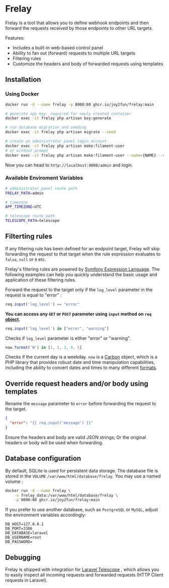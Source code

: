 
# Frelay

Frelay is a tool that allows you to define webhook endpoints and then forward the requests received by those endpoints to other URL targets.

Features:
  - Includes a built-in web-based control panel
  - Ability to fan out (forward) requests to multiple URL targets
  - Filtering rules
  - Customize the headers and body of forwarded requests using templates

## Installation

### Using Docker

```sh
docker run -d --name frelay -p 8000:80 ghcr.io/joy2fun/frelay:main

# generate app key. required for newly created container
docker exec -it frelay php artisan key:generate

# run database migration and seeding
docker exec -it frelay php artisan migrate --seed

# create an administrator panel login account
docker exec -it frelay php artisan make:filament-user
# or without prompt
docker exec -it frelay php artisan make:filament-user --name={NAME} --email={EMAIL} --password={PASSWORD}
```

Now you can head to `http://localhost:8000/admin` and login.

### Available Enviroment Variables

```sh
# administrator panel route path
FRELAY_PATH=admin

# timezone
APP_TIMEZONE=UTC

# telescope route path
TELESCOPE_PATH=telescope
```

## Filterting rules

If any filtering rule has been defined for an endpoint target, Frelay will skip forwarding the request to that target when the rule expression evaluates to `false`, `null` or `0` etc.

Frelay's filtering rules are powered by [Symfony Expression Language](https://symfony.com/doc/current/reference/formats/expression_language.html). The following examples can help you quickly understand the basic usage and application of these filtering rules.

Forward the request to the target only if the `log_level` parameter in the request is equal to "error" :
```js
req.input('log_level') == "error"
```
**You can access any `GET` or `POST` parameter using `input` method on `req` [object](https://laravel.com/docs/11.x/requests#input).**

```js
req.input('log_level') in ["error", "warning"]
```
Checks if `log_level` parameter is either "error" or "warning".

```js
now.format('N') in [1, 2, 3, 4, 5]
```
Checks if the current day is a weekday. `now` is a [Carbon](https://carbon.nesbot.com/docs/) object, which is a PHP library that provides robust date and time manipulation capabilities, including the ability to convert dates and times to many different [formats](https://www.php.net/manual/en/datetime.format.php#refsect1-datetime.format-parameters).

## Override request headers and/or body using templates

Rename the `message` parameter to `error` before forwarding the request to the target.
```json
{
  "error": "{{ req.input('message') }}"
}
```
Ensure the headers and body are valid JSON strings; Or the original headers or body will be used when forwarding.

## Database configuration

By default, SQLite is used for persistent data storage. The database file is stored in the `VOLUME` `/var/www/html/database/frelay`. You may use a named volume :
```sh
docker run -d --name frelay \
    -v frelay_data:/var/www/html/database/frelay \
    -p 8000:80 ghcr.io/joy2fun/frelay:main
```

If you prefer to use another database, such as `PostgreSQL` or `MySQL`, adjust the environment variables accordingly:
```
DB_HOST=127.0.0.1
DB_PORT=3306
DB_DATABASE=laravel
DB_USERNAME=root
DB_PASSWORD=
```

## Debugging

Frelay is shipped with integration for [Laravel Telescope](https://laravel.com/docs/11.x/telescope)
, which allows you to easily inspect all incoming requests and forwarded requests (HTTP Client requests in Laravel).
